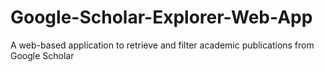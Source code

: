 # Google-Scholar-Explorer-Web-App
A web-based application to retrieve and filter academic publications from Google Scholar
